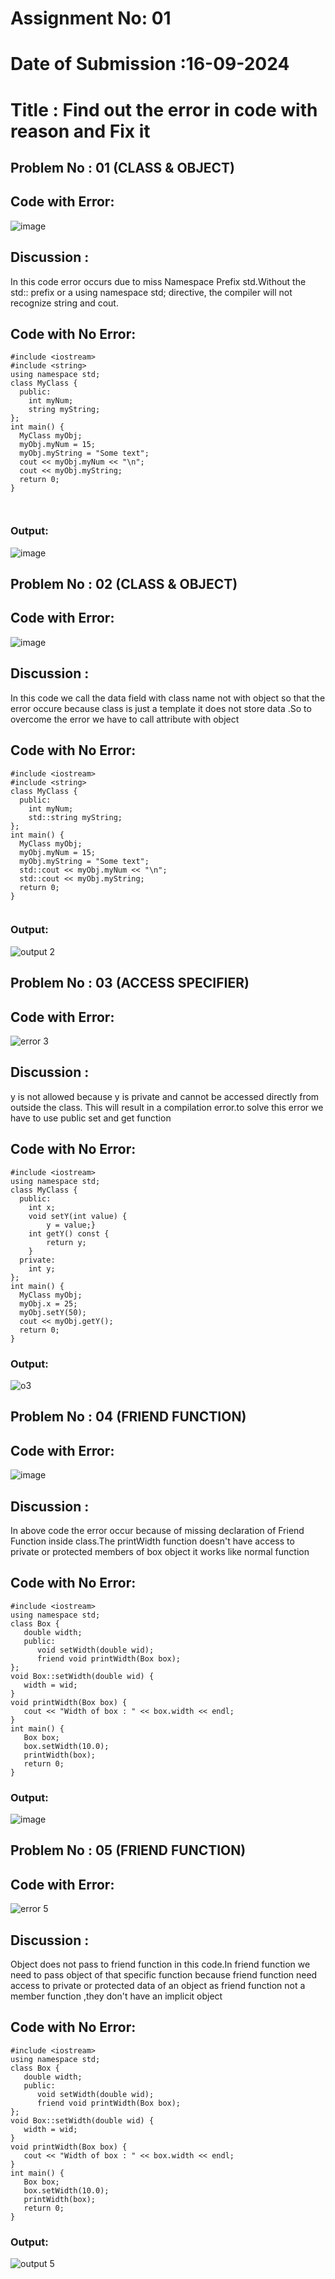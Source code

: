 # Assignment No: 01
# Date of Submission :16-09-2024
# Title : Find out the error in code with reason and Fix it

## Problem No : 01 (CLASS & OBJECT)
## Code with Error:
![image](https://github.com/user-attachments/assets/a7aa5b36-9706-461e-b279-56cc27f20f9e)
## Discussion :
In this code error occurs due to miss Namespace Prefix std.Without the std:: prefix or a using namespace std; directive, the compiler will not recognize string and cout.
## Code with No Error:

```
#include <iostream>
#include <string>
using namespace std;
class MyClass {
  public:
    int myNum;
    string myString;
};
int main() {
  MyClass myObj;
  myObj.myNum = 15;
  myObj.myString = "Some text";
  cout << myObj.myNum << "\n";
  cout << myObj.myString;
  return 0;
}



```

### Output:
![image](https://github.com/user-attachments/assets/417f0303-fbc8-4423-9639-59772d1c68ea)



## Problem No : 02 (CLASS & OBJECT)
## Code with Error:
![image](https://github.com/user-attachments/assets/900c74c2-891b-40bb-9a13-6e04ef28470c)
## Discussion :
In this code we call the data field with class name not with object so that the error occure because class is just a template it does not store data .So to overcome the error we have to call attribute with object
## Code with No Error:

```
#include <iostream>
#include <string>
class MyClass {
  public:
    int myNum;
    std::string myString;
};
int main() {
  MyClass myObj;
  myObj.myNum = 15;
  myObj.myString = "Some text";
  std::cout << myObj.myNum << "\n";
  std::cout << myObj.myString;
  return 0;
}


```

### Output:
![output 2](https://github.com/user-attachments/assets/22b7ca26-aae8-4c9c-9d2f-a98965ba7324)




## Problem No : 03 (ACCESS SPECIFIER)
## Code with Error:
![error 3](https://github.com/user-attachments/assets/0935578c-e300-4d8f-bb09-287fe346c890)

## Discussion :
y is not allowed because y is private and cannot be accessed directly from outside the class. This will result in a compilation error.to solve this error we have to use public set and get function
## Code with No Error:

```
#include <iostream>
using namespace std;
class MyClass {
  public:
    int x;
    void setY(int value) {
        y = value;}
    int getY() const {
        return y;
    }
  private:
    int y;
};
int main() {
  MyClass myObj;
  myObj.x = 25;
  myObj.setY(50);
  cout << myObj.getY();
  return 0;
}
```

### Output:
![o3](https://github.com/user-attachments/assets/4719108c-8955-4fbe-9df0-5c06ce84f740)




## Problem No : 04 (FRIEND FUNCTION)
## Code with Error:
![image](https://github.com/user-attachments/assets/8fb9c69f-75e3-4c8a-a052-9d14788439e0)
## Discussion :
In above code the error occur because of missing declaration of Friend Function inside class.The printWidth function doesn't have access to private or protected members of box object it works like normal function
## Code with No Error:

```
#include <iostream>
using namespace std;
class Box {
   double width;
   public:
      void setWidth(double wid);
      friend void printWidth(Box box);
};
void Box::setWidth(double wid) {
   width = wid;
}
void printWidth(Box box) {
   cout << "Width of box : " << box.width << endl;
}
int main() {
   Box box;
   box.setWidth(10.0);
   printWidth(box);
   return 0;
}
```

### Output:
![image](https://github.com/user-attachments/assets/eae0c88a-f5c6-4575-9cf8-7fe764a28bb3)



## Problem No : 05 (FRIEND FUNCTION)
## Code with Error:
![error 5](https://github.com/user-attachments/assets/200068bc-3d1c-45c8-b126-9e4b5188f9cc)

## Discussion :
Object does not pass to friend function in this code.In friend function we need to pass object of that specific function because friend function need access to private or protected data of an object as friend function not a member function ,they don't have an implicit object
## Code with No Error:

```
#include <iostream>
using namespace std;
class Box {
   double width;
   public:
      void setWidth(double wid);
      friend void printWidth(Box box);
};
void Box::setWidth(double wid) {
   width = wid;
}
void printWidth(Box box) {
   cout << "Width of box : " << box.width << endl;
}
int main() {
   Box box;
   box.setWidth(10.0);
   printWidth(box);
   return 0;
}
```

### Output:

![output 5](https://github.com/user-attachments/assets/9ce85f69-be5b-400d-8b98-c1f6ab1c525c)



